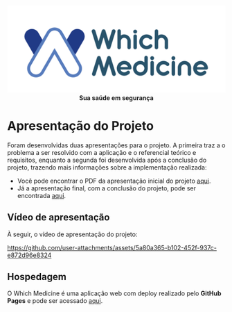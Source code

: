 <div align="center">

![](../documentos/img/logo.png)
**Sua saúde em segurança**

</div>

# Apresentação do Projeto

Foram desenvolvidas duas apresentações para o projeto. A primeira traz a o problema a ser resolvido com a aplicação e o referencial teórico e requisitos, enquanto a segunda foi desenvolvida após a conclusão do projeto, trazendo mais informações sobre a implementação realizada:

* Você pode encontrar o PDF da apresentação inicial do projeto [aqui](Apresentação%20inicial%20-%20Etapa%201.pdf).
* Já a apresentação final, com a conclusão do projeto, pode ser encontrada [aqui](Apresentação%20Projeto%20-%20SEMPEX.pdf).

## Vídeo de apresentação

À seguir, o vídeo de apresentação do projeto:

https://github.com/user-attachments/assets/5a80a365-b102-452f-937c-e872d96e8324

## Hospedagem

O Which Medicine é uma aplicação web com deploy realizado pelo **GitHub Pages** e pode ser acessado [aqui](https://icei-puc-minas-pmv-ads.github.io/pmv-ads-2024-2-e1-proj-web-t1-pmv-ads-2024-2-e1-whichmedicine/codigo-fonte/).
